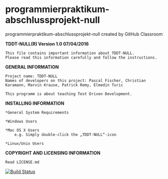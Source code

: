# programmierpraktikum-abschlussprojekt-null
programmierpraktikum-abschlussprojekt-null created by GitHub Classroom

**TDDT-NULL(R) Version 1.0 07/04/2016**

    This file contains important information about TDDT-NULL. 
    Please read this information carefully and follow the instructions.


**GENERAL INFORMATION**

    Project name: TDDT-NULL
    Names of developers on this project: Pascal Fischer, Christian Karamann, Marvin Krause, Patrick Remy, Elmedin Turic

    This programm is about teaching Test Driven Development. 


**INSTALLING INFORMATION**

    *General System Requirements

    *Windows Users

    *Mac OS X Users
        e.g. Simply double-click the „TDDT-NULL“-icon

    *Linux/Unix Users


**COPYRIGHT AND LICENSING INFORMATION**

    Read LICENSE.md

[![Build Status](https://travis-ci.org/ProPra16/programmierpraktikum-abschlussprojekt-null.svg?branch=master)](https://travis-ci.org/ProPra16/programmierpraktikum-abschlussprojekt-null)
